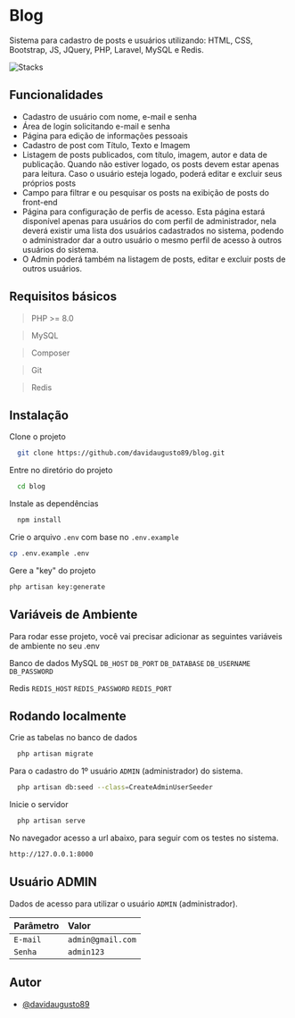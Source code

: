 # Blog

Sistema para cadastro de posts e usuários utilizando: HTML, CSS, Bootstrap, JS, JQuery, PHP, Laravel, MySQL e Redis.

![Stacks](https://skills.thijs.gg/icons?i=html,css,bootstrap,js,jquery,php,laravel,mysql,redis)

## Funcionalidades

- Cadastro de usuário com nome, e-mail e senha
- Área de login solicitando e-mail e senha
- Página para edição de informações pessoais
- Cadastro de post com Título, Texto e Imagem
- Listagem de posts publicados, com título, imagem, autor e data de publicação.
Quando não estiver logado, os posts devem estar apenas para leitura. Caso o usuário
esteja logado, poderá editar e excluir seus próprios posts
- Campo para filtrar e ou pesquisar os posts na exibição de posts do front-end
- Página para configuração de perfis de acesso. Esta página estará disponível apenas
para usuários do com perfil de administrador, nela deverá existir uma lista dos usuários
cadastrados no sistema, podendo o administrador dar a outro usuário o mesmo perfil de
acesso à outros usuários do sistema.
- O Admin poderá também na listagem de posts, editar e excluir posts de outros
usuários.

## Requisitos básicos

> PHP >= 8.0

> MySQL

> Composer

> Git

> Redis

## Instalação

Clone o projeto

```bash
  git clone https://github.com/davidaugusto89/blog.git
```

Entre no diretório do projeto

```bash
  cd blog
```

Instale as dependências

```bash
  npm install
```

Crie o arquivo `.env` com base no `.env.example`

```bash
cp .env.example .env
```

Gere a "key" do projeto

```bash
php artisan key:generate
```

## Variáveis de Ambiente

Para rodar esse projeto, você vai precisar adicionar as seguintes variáveis de ambiente no seu .env

Banco de dados MySQL
`DB_HOST`
`DB_PORT`
`DB_DATABASE`
`DB_USERNAME`
`DB_PASSWORD`

Redis
`REDIS_HOST`
`REDIS_PASSWORD`
`REDIS_PORT`

## Rodando localmente

Crie as tabelas no banco de dados

```bash
  php artisan migrate
```

Para o cadastro do 1º usuário `ADMIN` (administrador) do sistema.

```bash
  php artisan db:seed --class=CreateAdminUserSeeder
```

Inicie o servidor

```bash
  php artisan serve
```

No navegador acesso a url abaixo, para seguir com os testes no sistema.
```bash
http://127.0.0.1:8000
```

## Usuário ADMIN

Dados de acesso para utilizar o usuário `ADMIN` (administrador).

| Parâmetro   | Valor      |
| :---------- | :--------- |
| `E-mail` | `admin@gmail.com` |
| `Senha`  | `admin123` |

## Autor

- [@davidaugusto89](https://www.github.com/davidaugusto89)